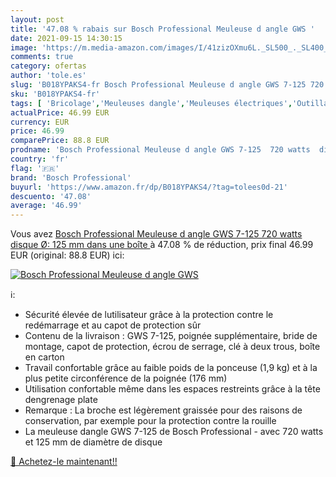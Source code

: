 ```yaml
---
layout: post
title: '47.08 % rabais sur Bosch Professional Meuleuse d angle GWS '
date: 2021-09-15 14:30:15
image: 'https://m.media-amazon.com/images/I/41zizOXmu6L._SL500_._SL400_.jpg'
comments: true
category: ofertas
author: 'tole.es'
slug: 'B018YPAKS4-fr Bosch Professional Meuleuse d angle GWS 7-125 720 watts...'
sku: 'B018YPAKS4-fr'
tags: [ 'Bricolage','Meuleuses dangle','Meuleuses électriques','Outillage à main et électroportatif','Outillage électroportatif','bosch professional', ]
actualPrice: 46.99 EUR
currency: EUR
price: 46.99
comparePrice: 88.8 EUR
prodname: 'Bosch Professional Meuleuse d angle GWS 7-125  720 watts  disque Ø: 125 mm  dans une boîte '
country: 'fr'
flag: '🇫🇷'
brand: 'Bosch Professional'
buyurl: 'https://www.amazon.fr/dp/B018YPAKS4/?tag=tolees0d-21'
descuento: '47.08'
average: '46.99'
---
```


Vous avez [Bosch Professional Meuleuse d angle GWS 7-125  720 watts  disque Ø: 125 mm  dans une boîte ](https://www.amazon.fr/dp/B018YPAKS4/?tag=tolees0d-21)  à  47.08 % de réduction, prix final  46.99 EUR (original: 88.8 EUR) ici:

[![Bosch Professional Meuleuse d angle GWS ](https://m.media-amazon.com/images/I/41zizOXmu6L._SL500_._SL400_.jpg)](https://www.amazon.fr/dp/B018YPAKS4/?tag=tolees0d-21)

ℹ️:

- Sécurité élevée de lutilisateur grâce à la protection contre le redémarrage et au capot de protection sûr
- Contenu de la livraison : GWS 7-125, poignée supplémentaire, bride de montage, capot de protection, écrou de serrage, clé à deux trous, boîte en carton
- Travail confortable grâce au faible poids de la ponceuse (1,9 kg) et à la plus petite circonférence de la poignée (176 mm)
- Utilisation confortable même dans les espaces restreints grâce à la tête dengrenage plate
- Remarque : La broche est légèrement graissée pour des raisons de conservation, par exemple pour la protection contre la rouille
- La meuleuse dangle GWS 7-125 de Bosch Professional - avec 720 watts et 125 mm de diamètre de disque

[🛒 Achetez-le maintenant!!](https://www.amazon.fr/dp/B018YPAKS4/?tag=tolees0d-21)
